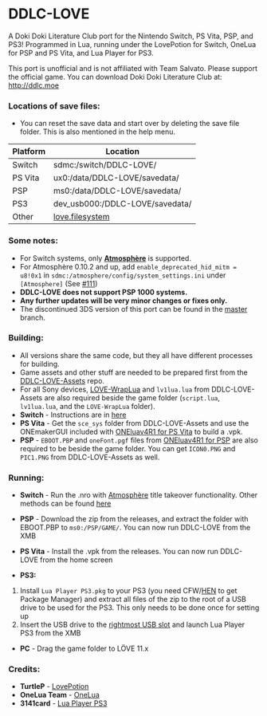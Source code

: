 # DDLC-LOVE
A Doki Doki Literature Club port for the Nintendo Switch, PS Vita, PSP, and PS3! Programmed in Lua, running under the LovePotion for Switch, OneLua for PSP and PS Vita, and Lua Player for PS3.

This port is unofficial and is not affiliated with Team Salvato. Please support the official game. You can download Doki Doki Literature Club at: http://ddlc.moe

### Locations of save files:

- You can reset the save data and start over by deleting the save file folder. This is also mentioned in the help menu.

| Platform | Location                            |
|----------|-------------------------------------|
| Switch   | sdmc:/switch/DDLC-LOVE/             |
| PS Vita  | ux0:/data/DDLC-LOVE/savedata/       |
| PSP      | ms0:/data/DDLC-LOVE/savedata/       |
| PS3      | dev_usb000:/DDLC-LOVE/savedata/     |
| Other    | [love.filesystem](https://love2d.org/wiki/love.filesystem)|

### Some notes:
- For Switch systems, only **[Atmosphère](https://github.com/Atmosphere-NX/Atmosphere)** is supported.
- For Atmosphère 0.10.2 and up, add `enable_deprecated_hid_mitm = u8!0x1` in `sdmc:/atmosphere/config/system_settings.ini` under `[Atmosphere]` (See [#111](https://github.com/LukeZGD/DDLC-LOVE/issues/111))
- **DDLC-LOVE does not support PSP 1000 systems.**
- **Any further updates will be very minor changes or fixes only.**
- The discontinued 3DS version of this port can be found in the [master](https://github.com/LukeZGD/DDLC-LOVE/tree/master) branch.

### Building:
- All versions share the same code, but they all have different processes for building.
- Game assets and other stuff are needed to be prepared first from the [DDLC-LOVE-Assets](https://github.com/LukeZGD/DDLC-LOVE-Assets) repo.
- For all Sony devices, [LOVE-WrapLua](https://github.com/LukeZGD/LOVE-WrapLua) and `lv1lua.lua` from DDLC-LOVE-Assets are also required beside the game folder (`script.lua`, `lv1lua.lua`, and the `LOVE-WrapLua` folder).
- **Switch** - Instructions are in [here](https://turtlep.github.io/LovePotion/wiki/#/packaging)
- **PS Vita** - Get the `sce_sys` folder from DDLC-LOVE-Assets and use the ONEmakerGUI included with [ONEluav4R1 for PS Vita](http://onelua.x10.mx/vita/ONEluaVita4R1.rar) to build a .vpk. 
- **PSP** - `EBOOT.PBP` and `oneFont.pgf` files from [ONEluav4R1 for PSP](http://onelua.x10.mx/psp/ONEluav4R1.rar) are also required to be beside the game folder. You can get `ICON0.PNG` and `PIC1.PNG` from DDLC-LOVE-Assets as well.

### Running:
- **Switch** - Run the .nro with [Atmosphère](https://github.com/Atmosphere-NX/Atmosphere) title takeover functionality. Other methods can be found [here](https://turtlep.github.io/LovePotion/wiki/#/packaging)

- **PSP** - Download the zip from the releases, and extract the folder with EBOOT.PBP to `ms0:/PSP/GAME/`. You can now run DDLC-LOVE from the XMB

- **PS Vita** - Install the .vpk from the releases. You can now run DDLC-LOVE from the home screen

- **PS3:**
1. Install `Lua Player PS3.pkg` to your PS3 (you need CFW/[HEN](https://www.psx-place.com/threads/update-ps3hen-v3-0-0-view-latest-changes-to-the-ps3-exploit-for-superslims-noncfw-models.23955/) to get Package Manager) and extract all files of the zip to the root of a USB drive to be used for the PS3. This only needs to be done once for setting up
3. Insert the USB drive to the [rightmost USB slot](https://postimg.cc/jnryRhtb) and launch Lua Player PS3 from the XMB 

- **PC** - Drag the game folder to LÖVE 11.x

### Credits:
- **TurtleP** - [LovePotion](https://github.com/TurtleP/LovePotion)
- **OneLua Team** - [OneLua](http://onelua.x10.mx/)
- **3141card** - [Lua Player PS3](https://store.brewology.com/ahomebrew.php?brewid=212)
